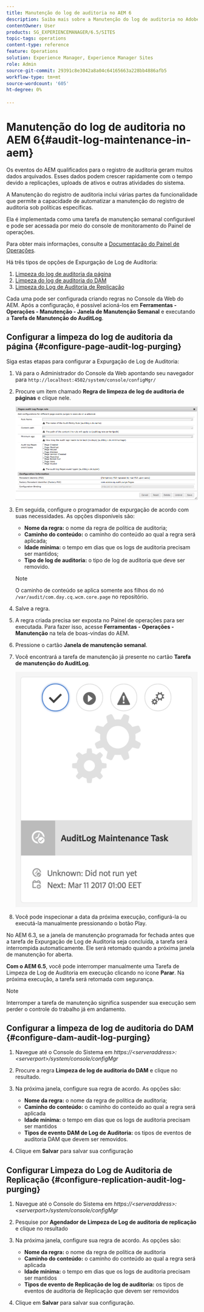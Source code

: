 ```yaml
---
title: Manutenção do log de auditoria no AEM 6
description: Saiba mais sobre a Manutenção do log de auditoria no Adobe Experience Manager (AEM).
contentOwner: User
products: SG_EXPERIENCEMANAGER/6.5/SITES
topic-tags: operations
content-type: reference
feature: Operations
solution: Experience Manager, Experience Manager Sites
role: Admin
source-git-commit: 29391c8e3042a8a04c64165663a228bb4886afb5
workflow-type: tm+mt
source-wordcount: '605'
ht-degree: 0%

---
```


# Manutenção do log de auditoria no AEM 6{#audit-log-maintenance-in-aem}

Os eventos do AEM qualificados para o registro de auditoria geram muitos dados arquivados. Esses dados podem crescer rapidamente com o tempo devido a replicações, uploads de ativos e outras atividades do sistema.

A Manutenção do registro de auditoria inclui várias partes da funcionalidade que permite a capacidade de automatizar a manutenção do registro de auditoria sob políticas específicas.

Ela é implementada como uma tarefa de manutenção semanal configurável e pode ser acessada por meio do console de monitoramento do Painel de operações.

Para obter mais informações, consulte a [Documentação do Painel de Operações](/help/sites-administering/operations-dashboard.md).

Há três tipos de opções de Expurgação de Log de Auditoria:

1. [Limpeza do log de auditoria da página](/help/sites-administering/operations-audit-log.md#configure-page-audit-log-purging)
1. [Limpeza do log de auditoria do DAM](/help/sites-administering/operations-audit-log.md#configure-dam-audit-log-purging)
1. [Limpeza do Log de Auditoria de Replicação](/help/sites-administering/operations-audit-log.md#configure-replication-audit-log-purging)

Cada uma pode ser configurada criando regras no Console da Web do AEM. Após a configuração, é possível acioná-los em **Ferramentas - Operações - Manutenção - Janela de Manutenção Semanal** e executando a **Tarefa de Manutenção do AuditLog**.

## Configurar a limpeza do log de auditoria da página {#configure-page-audit-log-purging}

Siga estas etapas para configurar a Expurgação de Log de Auditoria:

1. Vá para o Administrador do Console da Web apontando seu navegador para `http://localhost:4502/system/console/configMgr/`

1. Procure um item chamado **Regra de limpeza de log de auditoria de páginas** e clique nele.

   ![chlimage_1-365](assets/chlimage_1-365.png)

1. Em seguida, configure o programador de expurgação de acordo com suas necessidades. As opções disponíveis são:

   * **Nome da regra:** o nome da regra de política de auditoria;
   * **Caminho do conteúdo:** o caminho do conteúdo ao qual a regra será aplicada;
   * **Idade mínima:** o tempo em dias que os logs de auditoria precisam ser mantidos;
   * **Tipo de log de auditoria:** o tipo de log de auditoria que deve ser removido.

   >[!NOTE]
   >
   >O caminho de conteúdo se aplica somente aos filhos do nó `/var/audit/com.day.cq.wcm.core.page` no repositório.

1. Salve a regra.
1. A regra criada precisa ser exposta no Painel de operações para ser executada. Para fazer isso, acesse **Ferramentas - Operações - Manutenção** na tela de boas-vindas do AEM.

1. Pressione o cartão **Janela de manutenção semanal**.

1. Você encontrará a tarefa de manutenção já presente no cartão **Tarefa de manutenção do AuditLog**.

   ![chlimage_1-366](assets/chlimage_1-366.png)

1. Você pode inspecionar a data da próxima execução, configurá-la ou executá-la manualmente pressionando o botão Play.

No AEM 6.3, se a janela de manutenção programada for fechada antes que a tarefa de Expurgação de Log de Auditoria seja concluída, a tarefa será interrompida automaticamente. Ele será retomado quando a próxima janela de manutenção for aberta.

**Com o AEM 6.5**, você pode interromper manualmente uma Tarefa de Limpeza de Log de Auditoria em execução clicando no ícone **Parar**. Na próxima execução, a tarefa será retomada com segurança.

>[!NOTE]
>
>Interromper a tarefa de manutenção significa suspender sua execução sem perder o controle do trabalho já em andamento.

## Configurar a limpeza de log de auditoria do DAM {#configure-dam-audit-log-purging}

1. Navegue até o Console do Sistema em *https://&lt;serveraddress>:&lt;serverport>/system/console/configMgr*
1. Procure a regra **Limpeza de log de auditoria do DAM** e clique no resultado.
1. Na próxima janela, configure sua regra de acordo. As opções são:

   * **Nome da regra:** o nome da regra de política de auditoria;
   * **Caminho do conteúdo:** o caminho do conteúdo ao qual a regra será aplicada
   * **Idade mínima:** o tempo em dias que os logs de auditoria precisam ser mantidos
   * **Tipos de evento DAM de Log de Auditoria:** os tipos de eventos de auditoria DAM que devem ser removidos.

1. Clique em **Salvar** para salvar sua configuração

## Configurar Limpeza do Log de Auditoria de Replicação  {#configure-replication-audit-log-purging}

1. Navegue até o Console do Sistema em *https://&lt;serveraddress>:&lt;serverport>/system/console/configMgr*
1. Pesquise por **Agendador de Limpeza de Log de auditoria de replicação** e clique no resultado
1. Na próxima janela, configure sua regra de acordo. As opções são:

   * **Nome da regra:** o nome da regra de política de auditoria
   * **Caminho do conteúdo:** o caminho do conteúdo ao qual a regra será aplicada
   * **Idade mínima:** o tempo em dias que os logs de auditoria precisam ser mantidos
   * **Tipos de evento de Replicação de log de auditoria:** os tipos de eventos de auditoria de Replicação que devem ser removidos

1. Clique em **Salvar** para salvar sua configuração.

